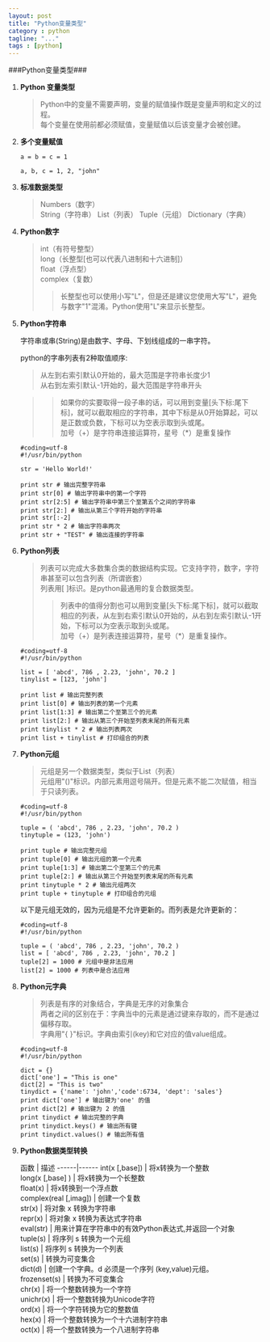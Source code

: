 ```yaml
---
layout: post
title: "Python变量类型"
category : python
tagline: "..."
tags : [python]
---
```


###Python变量类型###

1.	**Python 变量类型**

	>	Python中的变量不需要声明，变量的赋值操作既是变量声明和定义的过程。  
	>	每个变量在使用前都必须赋值，变量赋值以后该变量才会被创建。
	
2.	**多个变量赋值**

		a = b = c = 1
		
		a, b, c = 1, 2, "john"
		
3.	**标准数据类型**
 
	>	Numbers（数字）  
	>	String（字符串）
	>	List（列表）
	>	Tuple（元组）
	>	Dictionary（字典）
	
4.	**Python数字**

	>	int（有符号整型）  
	>	long（长整型[也可以代表八进制和十六进制]）  
	>	float（浮点型）  
	>	complex（复数）  
	>> 	长整型也可以使用小写"L"，但是还是建议您使用大写"L"，避免与数字"1"混淆。Python使用"L"来显示长整型。
	
5.	**Python字符串**

	字符串或串(String)是由数字、字母、下划线组成的一串字符。  
	
	python的字串列表有2种取值顺序:  
	
	>	从左到右索引默认0开始的，最大范围是字符串长度少1  
	>	从右到左索引默认-1开始的，最大范围是字符串开头
	
	>>	如果你的实要取得一段子串的话，可以用到变量[头下标:尾下标]，就可以截取相应的字符串，其中下标是从0开始算起，可以是正数或负数，下标可以为空表示取到头或尾。     
	>>	加号（+）是字符串连接运算符，星号（*）是重复操作
	
		#coding=utf-8
		#!/usr/bin/python

		str = 'Hello World!'

		print str # 输出完整字符串
		print str[0] # 输出字符串中的第一个字符
		print str[2:5] # 输出字符串中第三个至第五个之间的字符串
		print str[2:] # 输出从第三个字符开始的字符串
		print str[:-2]
		print str * 2 # 输出字符串两次
		print str + "TEST" # 输出连接的字符串
		
6.	**Python列表**

	>	列表可以完成大多数集合类的数据结构实现。它支持字符，数字，字符串甚至可以包含列表（所谓嵌套）  
	>	列表用[ ]标识。是python最通用的复合数据类型。  
	>>	列表中的值得分割也可以用到变量[头下标:尾下标]，就可以截取相应的列表，从左到右索引默认0开始的，从右到左索引默认-1开始，下标可以为空表示取到头或尾。  
	>>	加号（+）是列表连接运算符，星号（*）是重复操作。
	
		#coding=utf-8
		#!/usr/bin/python

		list = [ 'abcd', 786 , 2.23, 'john', 70.2 ]
		tinylist = [123, 'john']

		print list # 输出完整列表
		print list[0] # 输出列表的第一个元素
		print list[1:3] # 输出第二个至第三个的元素 
		print list[2:] # 输出从第三个开始至列表末尾的所有元素
		print tinylist * 2 # 输出列表两次
		print list + tinylist # 打印组合的列表
	
	
7.	**Python元组**

	>	元组是另一个数据类型，类似于List（列表）   
	>	元组用"()"标识。内部元素用逗号隔开。但是元素不能二次赋值，相当于只读列表。
	
		#coding=utf-8
		#!/usr/bin/python

		tuple = ( 'abcd', 786 , 2.23, 'john', 70.2 )
		tinytuple = (123, 'john')

		print tuple # 输出完整元组
		print tuple[0] # 输出元组的第一个元素
		print tuple[1:3] # 输出第二个至第三个的元素 
		print tuple[2:] # 输出从第三个开始至列表末尾的所有元素
		print tinytuple * 2 # 输出元组两次
		print tuple + tinytuple # 打印组合的元组
		
	以下是元组无效的，因为元组是不允许更新的。而列表是允许更新的：

		#coding=utf-8
		#!/usr/bin/python

		tuple = ( 'abcd', 786 , 2.23, 'john', 70.2 )
		list = [ 'abcd', 786 , 2.23, 'john', 70.2 ]
		tuple[2] = 1000 # 元组中是非法应用
		list[2] = 1000 # 列表中是合法应用

8.	**Python元字典**

	>	列表是有序的对象结合，字典是无序的对象集合  
	>	两者之间的区别在于：字典当中的元素是通过键来存取的，而不是通过偏移存取。  
	>	字典用"{ }"标识。字典由索引(key)和它对应的值value组成。
	
		#coding=utf-8
		#!/usr/bin/python

		dict = {}
		dict['one'] = "This is one"
		dict[2] = "This is two"
		tinydict = {'name': 'john','code':6734, 'dept': 'sales'}
		print dict['one'] # 输出键为'one' 的值
		print dict[2] # 输出键为 2 的值
		print tinydict # 输出完整的字典
		print tinydict.keys() # 输出所有键
		print tinydict.values() # 输出所有值
		
9.	**Python数据类型转换**	

	函数	| 描述
------|------
int(x [,base]) | 将x转换为一个整数  
long(x [,base] ) | 将x转换为一个长整数    
float(x) | 将x转换到一个浮点数    
complex(real [,imag]) | 创建一个复数   
str(x) | 将对象 x 转换为字符串   
repr(x) | 将对象 x 转换为表达式字符串   
eval(str) | 用来计算在字符串中的有效Python表达式,并返回一个对象  
tuple(s) | 将序列 s 转换为一个元组   
list(s) | 将序列 s 转换为一个列表   
set(s) | 转换为可变集合   
dict(d) | 创建一个字典。d 必须是一个序列 (key,value)元组。   
frozenset(s) | 转换为不可变集合   
chr(x) | 将一个整数转换为一个字符    
unichr(x) | 将一个整数转换为Unicode字符   
ord(x) | 将一个字符转换为它的整数值   
hex(x) | 将一个整数转换为一个十六进制字符串    
oct(x) | 将一个整数转换为一个八进制字符串  

